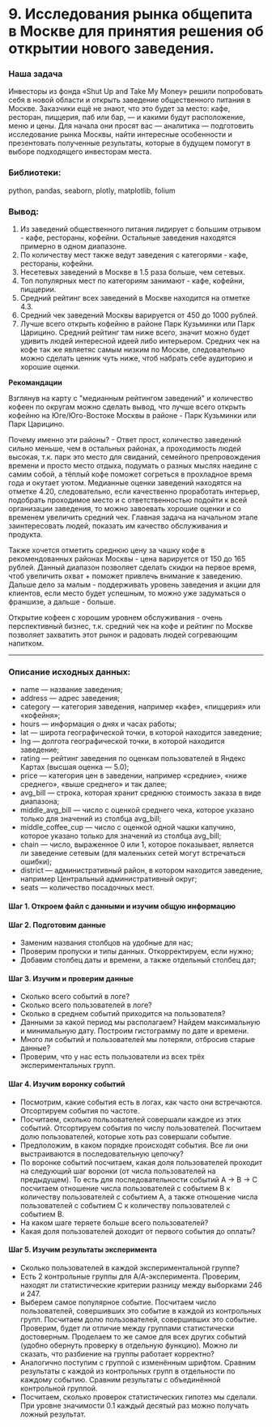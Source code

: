 # 9. Исследования рынка общепита в Москве для принятия решения об открытии нового заведения.
### Наша задача
Инвесторы из фонда «Shut Up and Take My Money» решили попробовать себя в новой области и открыть заведение общественного питания в Москве. Заказчики ещё не знают, что это будет за место: кафе, ресторан, пиццерия, паб или бар, — и какими будут расположение, меню и цены. Для начала они просят вас — аналитика — подготовить исследование рынка Москвы, найти интересные особенности и презентовать полученные результаты, которые в будущем помогут в выборе подходящего инвесторам места.

### Библиотеки:
python, pandas, seaborn, plotly, matplotlib, folium

### Вывод:
1. Из заведений общественного питания лидирует с большим отрывом - кафе, рестораны, кофейни. Остальные заведения находятся примерно в одном диапазоне.
2. По количеству мест также ведут заведения с категорями - кафе, рестораны, кофейни.
3. Несетевых заведений в Москве в 1.5 раза больше, чем сетевых.
4. Топ популярных мест по категориям занимают - кафе, кофейни, пиццерии.
5. Средний рейтинг всех заведений в Москве находится на отметке 4.3.
6. Средний чек заведений Москвы варируется от 450 до 1000 рублей.
7. Лучше всего открыть кофейню в районе Парк Кузьминки или Парк Царицино. Средний рейтинг там ниже всего, значит можно будет удивить людей интересной идеей либо интерьером. Средних чек на кофе так же являетяс самым низким по Москве, следовательно можно сделать ценник чуть ниже, чтоб набрать себе аудиторию и хорошие оценки.

**Рекомандации**

Взглянув на карту с "медианным рейтингом заведений" и количество кофеен по округам можно сделать вывод, что лучше всего открыть кофейню на Юге/Юго-Востоке Москвы в районе - Парк Кузьминки или Парк Царицино.

Почему именно эти районы? - Ответ прост, количество заведений сильно меньше, чем в остальных районах, а проходимость людей высокая, т.к. парк это место для свиданий, семейного препровождения времени и просто место отдыха, подумать о разных мыслях наедине с самим собой, а тёплый кофе поможет согреться в прохладное время года и окутает уютом. Медианные оценки заведений находятся на отметке 4.20, следовательно, если качественно проработать интерьер, подобрать проходимое место и с ответственностью подойти к всей организации заведения, то можно завоевать хорошие оценки и со временем увеличить средний чек. Главная задача на начальном этапе заинтересовать людей, показать им качество обслуживания и продукта.

Также хочется отметить среднюю цену за чашку кофе в рекомендованных районах Москвы - цена варируется от 150 до 165 рублей. Данный диапазон позволяет сделать скидки на первое время, чтоб увеличить охват + поможет привлечь внимание к заведению. Дальше дело за малым - поддерживать уровень заведения и акции для клиентов, если место будет успешным, то можно уже задуматься о франшизе, а дальше - больше.

Открытие кофеен с хорошим уровнем обслуживания - очень перспективный бизнес, т.к. средний чек на кофе и рейтинг по Москве позволяет захватить этот рынок и радовать людей согревающим напитком.

---
### Описание исходных данных:
- name — название заведения;
- address — адрес заведения;
- category — категория заведения, например «кафе», «пиццерия» или «кофейня»;
- hours — информация о днях и часах работы;
- lat — широта географической точки, в которой находится заведение;
- lng — долгота географической точки, в которой находится заведение;
- rating — рейтинг заведения по оценкам пользователей в Яндекс Картах (высшая оценка — 5.0);
- price — категория цен в заведении, например «средние», «ниже среднего», «выше среднего» и так далее;
- avg_bill — строка, которая хранит среднюю стоимость заказа в виде диапазона;
- middle_avg_bill — число с оценкой среднего чека, которое указано только для значений из столбца avg_bill;
- middle_coffee_cup — число с оценкой одной чашки капучино, которое указано только для значений из столбца avg_bill;
- chain — число, выраженное 0 или 1, которое показывает, является ли заведение сетевым (для маленьких сетей могут встречаться ошибки);
- district — административный район, в котором находится заведение, например Центральный административный округ;
- seats — количество посадочных мест.

#### Шаг 1. Откроем файл с данными и изучим общую информацию
#### Шаг 2. Подготовим данные
- Заменим названия столбцов на удобные для нас;
- Проверим пропуски и типы данных. Откорректируем, если нужно;
- Добавим столбец даты и времени, а также отдельный столбец дат;
#### Шаг 3. Изучим и проверим данные
- Сколько всего событий в логе?
- Сколько всего пользователей в логе?
- Сколько в среднем событий приходится на пользователя?
- Данными за какой период мы располагаем? Найдем максимальную и минимальную дату. Построим гистограмму по дате и времени.
- Много ли событий и пользователей мы потеряли, отбросив старые данные?
- Проверим, что у нас есть пользователи из всех трёх экспериментальных групп.
#### Шаг 4. Изучим воронку событий
- Посмотрим, какие события есть в логах, как часто они встречаются. Отсортируем события по частоте.
- Посчитаем, сколько пользователей совершали каждое из этих событий. Отсортируем события по числу пользователей. Посчитаем долю пользователей, которые хоть раз совершали событие.
- Предположим, в каком порядке происходят события. Все ли они выстраиваются в последовательную цепочку?
- По воронке событий посчитаем, какая доля пользователей проходит на следующий шаг воронки (от числа пользователей на предыдущем). То есть для последовательности событий A → B → C посчитаем отношение числа пользователей с событием B к количеству пользователей с событием A, а также отношение числа пользователей с событием C к количеству пользователей с событием B.
- На каком шаге теряете больше всего пользователей?
- Какая доля пользователей доходит от первого события до оплаты?
#### Шаг 5. Изучим результаты эксперимента
- Сколько пользователей в каждой экспериментальной группе?
- Есть 2 контрольные группы для А/А-эксперимента. Проверим, находят ли статистические критерии разницу между выборками 246 и 247.
- Выберем самое популярное событие. Посчитаем число пользователей, совершивших это событие в каждой из контрольных групп. Посчитаем долю пользователей, совершивших это событие. Проверим, будет ли отличие между группами статистически достоверным. Проделаем то же самое для всех других событий (удобно обернуть проверку в отдельную функцию). Можно ли сказать, что разбиение на группы работает корректно?
- Аналогично поступим с группой с изменённым шрифтом. Сравним результаты с каждой из контрольных групп в отдельности по каждому событию. Сравним результаты с объединённой контрольной группой.
- Посчитаем, сколько проверок статистических гипотез мы сделали. При уровне значимости 0.1 каждый десятый раз можно получать ложный результат.
